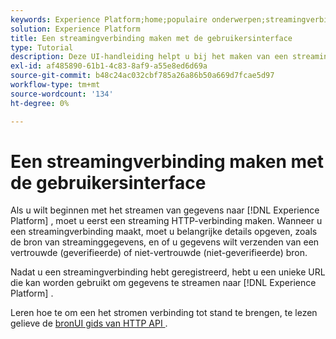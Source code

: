 ```yaml
---
keywords: Experience Platform;home;populaire onderwerpen;streamingverbinding;maak streamingverbinding;ui-handleiding;zelfstudie;maak een streamingverbinding;streaming opname;opname;
solution: Experience Platform
title: Een streamingverbinding maken met de gebruikersinterface
type: Tutorial
description: Deze UI-handleiding helpt u bij het maken van een streamingverbinding met Adobe Experience Platform.
exl-id: af485890-61b1-4c83-8af9-a55e8ed6d69a
source-git-commit: b48c24ac032cbf785a26a86b50a669d7fcae5d97
workflow-type: tm+mt
source-wordcount: '134'
ht-degree: 0%

---
```


# Een streamingverbinding maken met de gebruikersinterface

Als u wilt beginnen met het streamen van gegevens naar [!DNL Experience Platform] , moet u eerst een streaming HTTP-verbinding maken. Wanneer u een streamingverbinding maakt, moet u belangrijke details opgeven, zoals de bron van streaminggegevens, en of u gegevens wilt verzenden van een vertrouwde (geverifieerde) of niet-vertrouwde (niet-geverifieerde) bron.

Nadat u een streamingverbinding hebt geregistreerd, hebt u een unieke URL die kan worden gebruikt om gegevens te streamen naar [!DNL Experience Platform] .

Leren hoe te om een het stromen verbinding tot stand te brengen, te lezen gelieve de [ bronUI gids van HTTP API ](../../sources/tutorials/ui/create/streaming/http.md).
